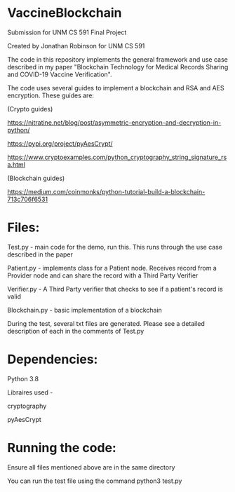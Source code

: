 # VaccineBlockchain
Submission for UNM CS 591 Final Project

Created by Jonathan Robinson for UNM CS 591

The code in this repository implements the general framework and use case described in my paper "Blockchain Technology for Medical Records Sharing and COVID-19 Vaccine Verification". 

The code uses several guides to implement a blockchain and RSA and AES encryption. These guides are: 

(Crypto guides)

https://nitratine.net/blog/post/asymmetric-encryption-and-decryption-in-python/

https://pypi.org/project/pyAesCrypt/

https://www.cryptoexamples.com/python_cryptography_string_signature_rsa.html

(Blockchain guides)

https://medium.com/coinmonks/python-tutorial-build-a-blockchain-713c706f6531

# Files:

Test.py - main code for the demo, run this. This runs through the use case described in the paper

Patient.py - implements class for a Patient node. Receives record from a Provider node and can share the record with a Third Party Verifier

Verifier.py - A Third Party verifier that checks to see if a patient's record is valid

Blockchain.py - basic implementation of a blockchain

During the test, several txt files are generated. Please see a detailed description of each in the comments of Test.py

# Dependencies:

Python 3.8

Libraires used - 

cryptography

pyAesCrypt

# Running the code:

Ensure all files mentioned above are in the same directory

You can run the test file using the command python3 test.py

